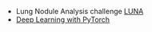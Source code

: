 - Lung Nodule Analysis challenge [LUNA](https://luna16.grand-challenge.org/Home/)
- [Deep Learning with PyTorch](https://github.com/deep-learning-with-pytorch/dlwpt-code)
